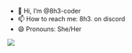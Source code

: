 - 👋 Hi, I’m @8h3-coder
- 📫 How to reach me: 8h3. on discord
- 😄 Pronouns: She/Her

![](https://komarev.com/ghpvc/?username=8h3-coder&color=green)

